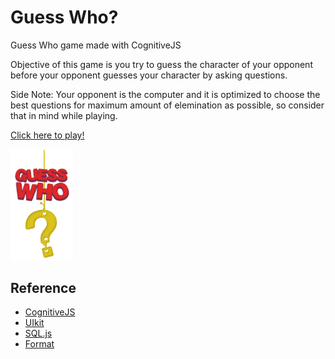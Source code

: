 # Guess Who?
Guess Who game made with CognitiveJS

Objective of this game is you try to guess the character of your opponent before your opponent guesses your character by asking questions.

Side Note: Your opponent is the computer and it is optimized to choose the best questions for maximum amount of elemination as possible, so consider that in mind while playing.

[Click here to play!](https://alperderman.com/guesswho/)

[<img src="gw-logo.png" width="100px" />](https://alperderman.com/guesswho/)

## Reference
- [CognitiveJS](https://github.com/alperderman/CognitiveJS)
- [UIkit](https://getuikit.com/)
- [SQL.js](https://github.com/sql-js/sql.js/)
- [Format](https://github.com/samsonjs/format)
